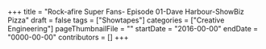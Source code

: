 +++
title = "Rock-afire Super Fans- Episode 01-Dave Harbour-ShowBiz Pizza"
draft = false
tags = ["Showtapes"]
categories = ["Creative Engineering"]
pageThumbnailFile = ""
startDate = "2016-00-00"
endDate = "0000-00-00"
contributors = []
+++
